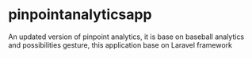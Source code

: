 # pinpointanalyticsapp
An updated version of pinpoint analytics, it is base on baseball analytics and possibilities gesture, this application base on Laravel framework 
